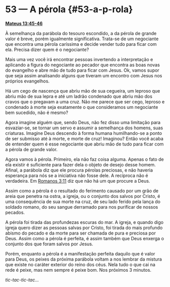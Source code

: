 # 53 — A pérola {#53-a-p-rola}

[**Mateus 13:45-46**](http://bibliaonline.com.br/acf/mt/13/45-46)

À semelhança da parábola do tesouro escondido, a da pérola de grande valor é breve, porém igualmente significativa. Trata-se de um negociante que encontra uma pérola caríssima e decide vender tudo para ficar com ela. Precisa dizer quem é o negociante?

Mais uma vez você irá encontrar pessoas invertendo a interpretação e aplicando a figura do negociante ao pecador que encontra as boas novas do evangelho e abre mão de tudo para ficar com Jesus. Ok, vamos supor que seja assim analisando alguns que tiveram um encontro com Jesus nos próprios evangelhos.

Há um cego de nascença que abriu mão de sua cegueira, um leproso que abriu mão de sua lepra e até um ladrão condenado que abriu mão dos cravos que o pregavam a uma cruz. Não me parece que ser cego, leproso e condenado à morte seja exatamente o que consideramos um negociante bem sucedido, não é mesmo?

Agora imagine alguém que, sendo Deus, não fez disso uma limitação para esvaziar-se, se tornar um servo e assumir a semelhança dos homens, suas criaturas. Imagine Deus descendo à forma humana humilhando-se a ponto de ser submisso até à morte, e morte de cruz! Imaginou? Então você acaba de entender quem é esse negociante que abriu mão de tudo para ficar com a pérola de grande valor.

Agora vamos à pérola. Primeiro, ela não faz coisa alguma. Apenas o fato de ela existir é suficiente para fazer dela o objeto de desejo desse homem. Afinal, a parábola diz que ele procura pérolas preciosas, e não haveria esperança para nós se a iniciativa não fosse dele. A recíproca não é verdadeira. Em [Romanos 3:11](http://bibliaonline.com.br/acf/rm/3/11) diz que não há um que procure a Deus.

Assim como a pérola é o resultado do ferimento causado por um grão de areia que penetra na ostra, a igreja, ou o conjunto dos salvos por Cristo, é uma consequência de sua morte na cruz, de seu lado ferido pela lança do soldado romano, do seu sangue derramado para nos purificar de nossos pecados.

A pérola foi tirada das profundezas escuras do mar. A igreja, e quando digo igreja quero dizer as pessoas salvas por Cristo, foi tirada do mais profundo abismo do pecado e da morte para ser chamada de pura e preciosa por Deus. Assim como a pérola é perfeita, é assim também que Deus enxerga o conjunto dos que foram salvos por Jesus.

Porém, enquanto a pérola é a manifestação perfeita daquilo que é valor para Deus, os peixes da próxima parábola voltam a nos lembrar da mistura que existe no caráter exterior do reino dos céus. Nela tudo o que cai na rede é peixe, mas nem sempre é peixe bom. Nos próximos 3 minutos.

_tic-tac-tic-tac..._